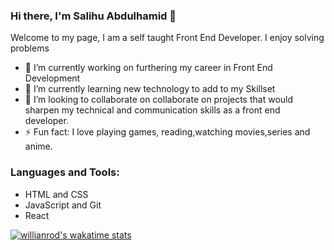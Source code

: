 ### Hi there, I'm Salihu Abdulhamid 👋


Welcome to my page, I am a self taught Front End Developer. I enjoy solving problems

- 🔭 I’m currently working on furthering my career in Front End Development
- 🌱 I’m currently learning new technology to add to my Skillset
- 👯 I’m looking to collaborate on collaborate on projects that would sharpen my technical and communication skills as a front end developer.
- ⚡ Fun fact: I love playing games, reading,watching movies,series and anime.

### Languages and Tools:
<ul>
  <li>HTML and CSS</li>
  <li>JavaScript and Git</li>
  <li>React</li>
</ul>

[![willianrod's wakatime stats](https://github-readme-stats.vercel.app/api/wakatime?username=COD3DZ3PHYR)](https://github.com/anuraghazra/github-readme-stats)

